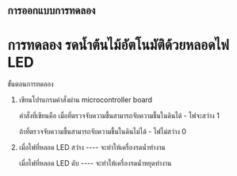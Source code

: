 ## การออกแบบการทดลอง  
  
# การทดลอง รดนํ้าต้นไม้อัตโนมัติด้วยหลอดไฟ LED  
  
ขั้นตอนการทดลอง  
  
1. เขียนโปรแกรมคำสั่งผ่าน microcontroller board  

   คำสั่งที่เขียนคือ เมื่อที่ตรวจจับความชื้นสามารถจับความชื้นในดินได้     - ไฟจะสว่าง 1  
     
     ถ้าที่ตรวจจับความชื้นสามารถจับความชื้นในดินไม่ได้   - ไฟไม่สว่าง 0  
                  
2. เมื่อไฟที่หลอด LED สว่าง ---- จะทำให้เครื่องรดนํ้าทำงาน    

   เมื่อไฟที่หลอด LED  ดับ  ---- จะทำให้เครื่องรดนํ้าหยุดทำงาน  
     
